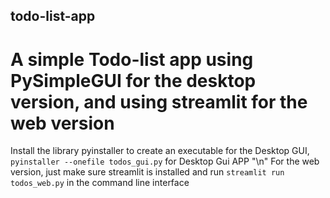 ## todo-list-app
# A simple Todo-list app using PySimpleGUI for the desktop version, and using streamlit for the web version

Install the library pyinstaller to create an executable for the Desktop GUI, `pyinstaller --onefile todos_gui.py` for Desktop Gui APP "\n"
For the web version, just make sure streamlit is installed and run `streamlit run todos_web.py` in the command line interface
